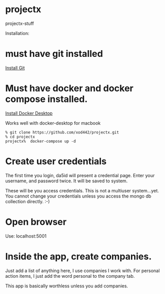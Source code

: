 # projectx
projectx-stuff


Installation:

# must have git installed

[Install Git](https://github.com/git-guides/install-git)


# Must have docker and docker compose installed.
[Install Docker Desktop](https://www.docker.com/products/docker-desktop)

Works well with docker-desktop for macbook

```
% git clone https://github.com/xod442/projectx.git
% cd projectx
projectx%  docker-compose up -d
```

# Create user credentials
The first time you login, da5id will present a credential page.
Enter your username, and password twice. It will be saved to system.

These will be you access credentials. This is not a multiuser system...yet.
You cannot change your credentials unless you access the mongo db collection
directly. :-)

# Open browser
Use: localhost:5001

# Inside the app, create companies.
Just add a list of anything here, I use companies I work with.
For personal action items, I just add the word personal to the company tab.

This app is basically worthless unless you add companies.
